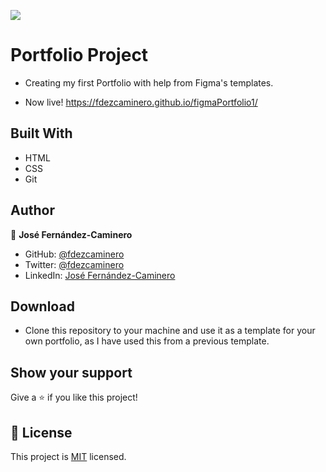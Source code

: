 ![](https://img.shields.io/badge/Microverse-blueviolet)

# Portfolio Project

* Creating my first Portfolio with help from Figma's templates.

* Now live! https://fdezcaminero.github.io/figmaPortfolio1/

## Built With

- HTML
- CSS
- Git


## Author

👤 **José Fernández-Caminero**

- GitHub: [@fdezcaminero](https://github.com/fdezcaminero)
- Twitter: [@fdezcaminero](https://twitter.com/fdezcaminero)
- LinkedIn: [José Fernández-Caminero](https://www.linkedin.com/in/fdezcaminero/)

## Download

- Clone this repository to your machine and use it as a template for your own portfolio, as I have used this from a previous template.

## Show your support

Give a ⭐️ if you like this project!

## 📝 License

This project is [MIT](./MIT.md) licensed.
